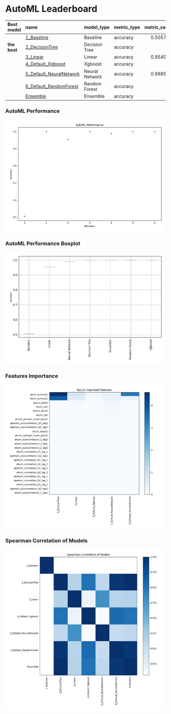 # AutoML Leaderboard

| Best model   | name                                                         | model_type     | metric_type   |   metric_value |   train_time |
|:-------------|:-------------------------------------------------------------|:---------------|:--------------|---------------:|-------------:|
|              | [1_Baseline](1_Baseline/README.md)                           | Baseline       | accuracy      |       0.505747 |         2.32 |
| **the best** | [2_DecisionTree](2_DecisionTree/README.md)                   | Decision Tree  | accuracy      |       1        |         6.05 |
|              | [3_Linear](3_Linear/README.md)                               | Linear         | accuracy      |       0.954023 |         5.71 |
|              | [4_Default_Xgboost](4_Default_Xgboost/README.md)             | Xgboost        | accuracy      |       1        |         5.45 |
|              | [5_Default_NeuralNetwork](5_Default_NeuralNetwork/README.md) | Neural Network | accuracy      |       0.988506 |         4.3  |
|              | [6_Default_RandomForest](6_Default_RandomForest/README.md)   | Random Forest  | accuracy      |       1        |         9.44 |
|              | [Ensemble](Ensemble/README.md)                               | Ensemble       | accuracy      |       1        |         0.23 |

### AutoML Performance
![AutoML Performance](ldb_performance.png)

### AutoML Performance Boxplot
![AutoML Performance Boxplot](ldb_performance_boxplot.png)

### Features Importance
![features importance across models](features_heatmap.png)



### Spearman Correlation of Models
![models spearman correlation](correlation_heatmap.png)

